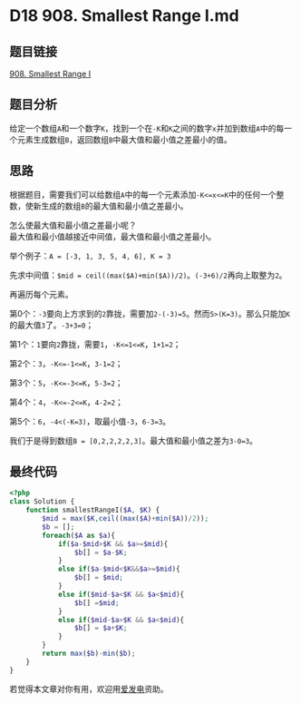 # D18 908. Smallest Range I.md

## 题目链接

[908. Smallest Range I](https://leetcode.com/problems/smallest-range-i/)

## 题目分析

给定一个数组`A`和一个数字`K`，找到一个在`-K`和`K`之间的数字`x`并加到数组`A`中的每一个元素生成数组`B`，返回数组`B`中最大值和最小值之差最小的值。

## 思路

根据题目，需要我们可以给数组`A`中的每一个元素添加`-K<=x<=K`中的任何一个整数，使新生成的数组`B`的最大值和最小值之差最小。

怎么使最大值和最小值之差最小呢？  
最大值和最小值越接近中间值，最大值和最小值之差最小。

举个例子：`A = [-3, 1, 3, 5, 4, 6], K = 3`

先求中间值：`$mid = ceil((max($A)+min($A))/2)`。`(-3+6)/2`再向上取整为`2`。

再遍历每个元素。

第0个：`-3`要向上方求到的`2`靠拢，需要加`2-(-3)=5`。然而`5>(K=3)`。那么只能加`K`的最大值`3`了。`-3+3=0`；

第1个：`1`要向`2`靠拢，需要`1`，`-K<=1<=K`，`1+1=2`；

第2个：`3`，`-K<=-1<=K`，`3-1=2`；

第3个：`5`，`-K<=-3<=K`，`5-3=2`；

第4个：`4`，`-K<=-2<=K`，`4-2=2`；

第5个：`6`，`-4<(-K=3)`，取最小值`-3`，`6-3=3`。

我们于是得到数组`B = [0,2,2,2,2,3]`。最大值和最小值之差为`3-0=3`。

## 最终代码

```php
<?php
class Solution {
    function smallestRangeI($A, $K) {
        $mid = max($K,ceil((max($A)+min($A))/2));
        $b = [];
        foreach($A as $a){
            if($a-$mid>$K && $a>=$mid){
                $b[] = $a-$K;
            }
            else if($a-$mid<$K&&$a>=$mid){
                $b[] = $mid;
            }
            else if($mid-$a<$K && $a<$mid){
                $b[] =$mid;
            }
            else if($mid-$a>$K && $a<$mid){
                $b[] = $a+$K;
            }
        }
        return max($b)-min($b);
    }
}
```

若觉得本文章对你有用，欢迎用[爱发电](https://afdian.net/@skys215)资助。

